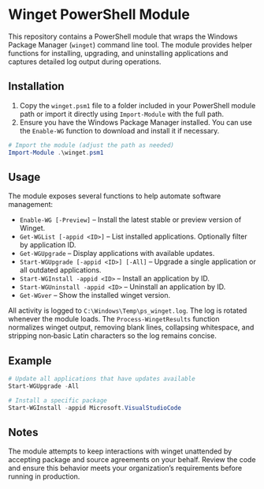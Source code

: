 # Winget PowerShell Module

This repository contains a PowerShell module that wraps the Windows Package Manager (`winget`) command line tool. The module provides helper functions for installing, upgrading, and uninstalling applications and captures detailed log output during operations.

## Installation

1. Copy the `winget.psm1` file to a folder included in your PowerShell module path or import it directly using `Import-Module` with the full path.
2. Ensure you have the Windows Package Manager installed. You can use the `Enable-WG` function to download and install it if necessary.

```powershell
# Import the module (adjust the path as needed)
Import-Module .\winget.psm1
```

## Usage

The module exposes several functions to help automate software management:

- `Enable-WG [-Preview]` – Install the latest stable or preview version of Winget.
- `Get-WGList [-appid <ID>]` – List installed applications. Optionally filter by application ID.
- `Get-WGUpgrade` – Display applications with available updates.
- `Start-WGUpgrade [-appid <ID>] [-All]` – Upgrade a single application or all outdated applications.
- `Start-WGInstall -appid <ID>` – Install an application by ID.
- `Start-WGUninstall -appid <ID>` – Uninstall an application by ID.
- `Get-WGver` – Show the installed winget version.

All activity is logged to `C:\Windows\Temp\ps_winget.log`. The log is rotated whenever the module loads. The `Process-WingetResults` function normalizes winget output, removing blank lines, collapsing whitespace, and stripping non‑basic Latin characters so the log remains concise.

## Example

```powershell
# Update all applications that have updates available
Start-WGUpgrade -All

# Install a specific package
Start-WGInstall -appid Microsoft.VisualStudioCode
```

## Notes

The module attempts to keep interactions with winget unattended by accepting package and source agreements on your behalf. Review the code and ensure this behavior meets your organization’s requirements before running in production.


